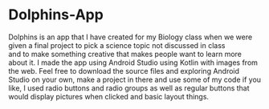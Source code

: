 # Dolphins-App
Dolphins is an app that I have created for my Biology class when we were given a final project to pick a science topic not discussed in class\
and to make something creative that makes people want to learn more about it. I made the app using Android Studio using Kotlin with images from the web.
Feel free to download the source files and exploring Android Studio on your own, make a project in there and use some of my code if you like, I used radio buttons
and radio groups as well as regular buttons that would display pictures when clicked and basic layout things.
